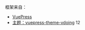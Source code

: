 框架来自：
- [VuePress](https://v1.vuepress.vuejs.org/zh/)
- [主题：vuepress-theme-vdoing](https://doc.xugaoyi.com/)
12